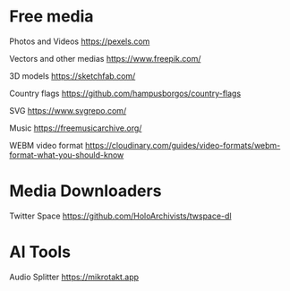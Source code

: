 # Free media

Photos and Videos https://pexels.com

Vectors and other medias https://www.freepik.com/

3D models https://sketchfab.com/

Country flags https://github.com/hampusborgos/country-flags

SVG https://www.svgrepo.com/

Music https://freemusicarchive.org/

WEBM video format https://cloudinary.com/guides/video-formats/webm-format-what-you-should-know


# Media Downloaders

Twitter Space https://github.com/HoloArchivists/twspace-dl


# AI Tools

Audio Splitter https://mikrotakt.app
